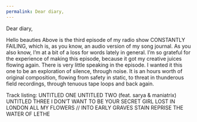 ```yaml
---
permalink: Dear diary,
---
```

Dear diary,

Hello beauties 
Above is the third episode of my radio show CONSTANTLY FAILING, which is, as you know, an audio version of my song journal. As you also know, I’m at a bit of a loss for words lately in general. I’m so grateful for the experience of making this episode, because it got my creative juices flowing again. There is very little speaking in the episode. I wanted it this one to be an exploration of silence, through noise. 
It is an hours worth of original composition, flowing from safety in static, to threat in thunderous field recordings, through tenuous tape loops and back again. 

Track listing:
UNTITLED ONE 
UNTITLED TWO (feat. sarya & maniatrix)
UNTITLED THREE 
I DON’T WANT TO BE YOUR SECRET GIRL 
LOST IN LONDON
ALL MY FLOWERS // INTO EARLY GRAVES 
STAIN REPRISE 
THE WATER OF LETHE